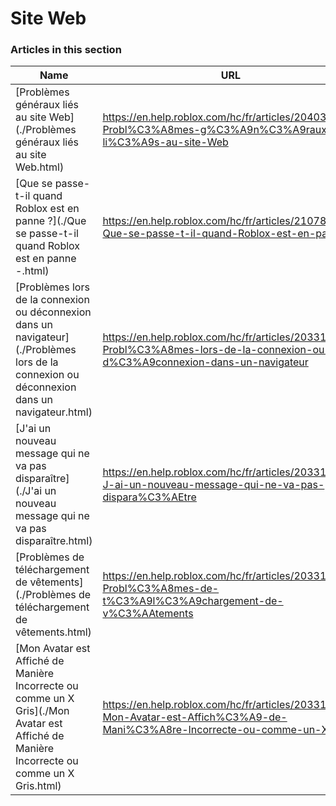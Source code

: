 # Site Web  
### Articles in this section
Name|URL
-|-
[Problèmes généraux liés au site Web](./Problèmes généraux liés au site Web.html) |https://en.help.roblox.com/hc/fr/articles/204038784-Probl%C3%A8mes-g%C3%A9n%C3%A9raux-li%C3%A9s-au-site-Web
[Que se passe-t-il quand Roblox est en panne ?](./Que se passe-t-il quand Roblox est en panne -.html) |https://en.help.roblox.com/hc/fr/articles/210785523-Que-se-passe-t-il-quand-Roblox-est-en-panne
[Problèmes lors de la connexion ou déconnexion dans un navigateur](./Problèmes lors de la connexion ou déconnexion dans un navigateur.html) |https://en.help.roblox.com/hc/fr/articles/203312820-Probl%C3%A8mes-lors-de-la-connexion-ou-d%C3%A9connexion-dans-un-navigateur
[J'ai un nouveau message qui ne va pas disparaître](./J'ai un nouveau message qui ne va pas disparaître.html) |https://en.help.roblox.com/hc/fr/articles/203312970-J-ai-un-nouveau-message-qui-ne-va-pas-dispara%C3%AEtre
[Problèmes de téléchargement de vêtements](./Problèmes de téléchargement de vêtements.html) |https://en.help.roblox.com/hc/fr/articles/203312930-Probl%C3%A8mes-de-t%C3%A9l%C3%A9chargement-de-v%C3%AAtements
[Mon Avatar est Affiché de Manière Incorrecte ou comme un X Gris](./Mon Avatar est Affiché de Manière Incorrecte ou comme un X Gris.html) |https://en.help.roblox.com/hc/fr/articles/203312960-Mon-Avatar-est-Affich%C3%A9-de-Mani%C3%A8re-Incorrecte-ou-comme-un-X-Gris